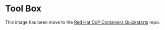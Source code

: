 # Tool Box

This image has been move to the [Red Hat CoP Containers Quickstarts](https://github.com/redhat-cop/containers-quickstarts/tree/master/tool-box) repo.
